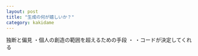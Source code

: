 ```yaml
---
layout: post
title: "生成の何が嬉しいか？"
category: kakidame
---
```


独断と偏見
・個人の創造の範囲を超えるための手段
・
・コードが決定してくれる